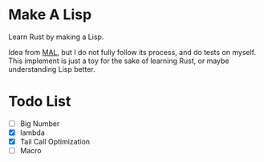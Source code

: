 # Make A Lisp

Learn Rust by making a Lisp.

Idea from [MAL](https://github.com/kanaka/mal), but I do not fully follow
its process, and do tests on myself. This implement is just a toy for the sake
of learning Rust, or maybe understanding Lisp better.

# Todo List

- [ ] Big Number
- [x] lambda
- [x] Tail Call Optimization
- [ ] Macro
